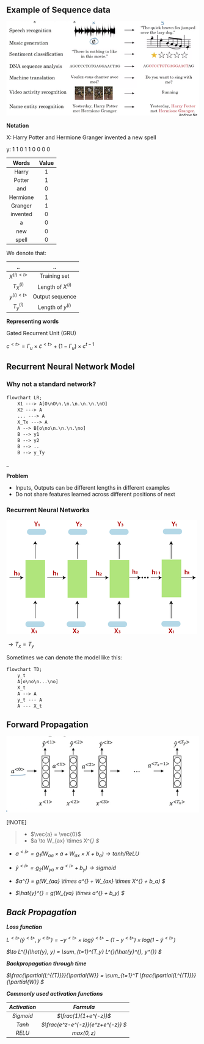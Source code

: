 ## Example of Sequence data

![](img/1.png)

**Notation**

X: Harry Potter and Hermione Granger invented a new spell

y: 1 1 0 1 1 0 0 0 0

|Words|Value|
|:-:|:-:|
|Harry|1|
|Potter|1|
|and|0|
|Hermione|1|
|Granger|1|
|invented|0|
|a|0|
|new|0|
|spell|0

We denote that:

|..|..|
|:-:|:-:|
|$X^{(i)<t>}$|Training set|
|$T_X^{(i)}$|Length of $X^{(i)}$|
|$y^{(i)<t>}$|Output sequence|
|$T_y^{(i)}$|Length of $y^{(i)}$|

**Representing words**

Gated Recurrent Unit (GRU)

$c^{<t>} = \Gamma_u \times \tilde{c}^{<t>} + (1-\Gamma_u) \times c^{t-1}$

## Recurrent Neural Network Model
### Why not a standard network?

```mermaid
flowchart LR;
    X1 ---> A[O\nO\n.\n.\n.\n.\n.\nO]
    X2 ---> A
    ... ---> A
    X_Tx ---> A
    A --> B[o\no\n.\n.\n.\no]
    B --> y1
    B --> y2
    B --> ..
    B --> y_Ty
```
_

**Problem**
- Inputs, Outputs can be different lengths in different examples
- Do not share features learned across different positions of next

### Recurrent Neural Networks

![](img/2.png)

$\to T_x = T_y$

Sometimes we can denote the model like this:

```mermaid
flowchart TD;
    y_t
    A[o\no\n...\no]
    X_t
    A --> A
    y_t --- A
    A --- X_t
```

## Forward Propagation

![](img/3.png)

[!NOTE]
> - $\vec{a} = \vec{0}$
> - $a \to W_{ax} \times X^{<i>} $

- $a^{<i>} = g_1(W_{aa}\times a + W_{ax} \times X + b_a) \to tanh/ ReLU$

- $\hat{y}^{<i>} = g_2(W_{ya} \times a^{<i>} + b_y) \to sigmoid$

- $a^{<t>} = g(W_{aa} \times a^{<t-1>} + W_{ax} \times X^{<t>} + b_a) $

- $\hat{y}^{<t>} = g(W_{ya} \times a^{<t>} + b_y) $

## Back Propagation

**Loss function**

$L^{<t>}(\hat{y}^{<t>}, y^{<t>}) = -y^{<t>} \times log \hat{y}^{<t>} - (1-y^{<t>}) \times log(1-\hat{y}^{<t>})$

$\to L^{<t>}(\hat{y}, y) = \sum_{t=1}^{T_y} L^{<t>}(\hat{y}^{<t>}, y^{<t>}) $

**Backpropagation through time**

$\frac{\partial{L^{(T)}}}{\partial{W}} = \sum_{t=1}^T \frac{\partial{L^{(T)}}}{\partial{W}} $

**Commonly used activation functions**

|Activation|Formula|
|:-:|:-:|
|Sigmoid|$\frac{1}{1+e^{-z}}$|
|Tanh|$\frac{e^z-e^{-z}}{e^z+e^{-z}} $|
|RELU|$max(0,z)$|